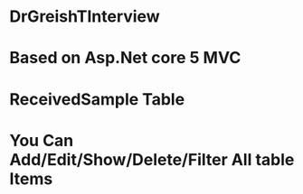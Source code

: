 # DrGreishTInterview
# Based on Asp.Net core 5 MVC
# ReceivedSample Table
# You Can Add/Edit/Show/Delete/Filter All table Items
